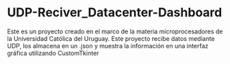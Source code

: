 # UDP-Reciver_Datacenter-Dashboard
Este es un proyecto creado en el marco de la materia microprocesadores de la Universidad Católica del Uruguay. Este proyecto recibe datos mediante UDP, los almacena en un .json y muestra la información en una interfaz gráfica utilizando CustomTkinter
